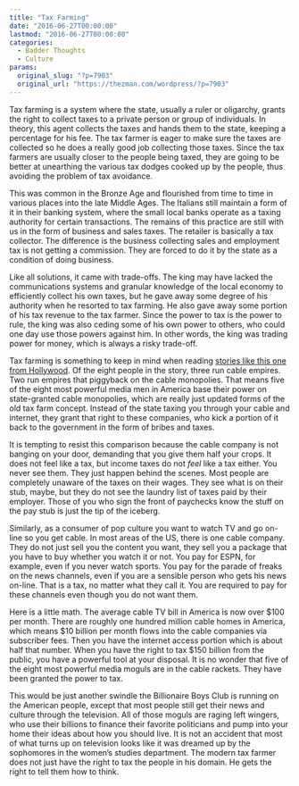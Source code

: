 ```yaml
---
title: "Tax Farming"
date: "2016-06-27T00:00:00"
lastmod: "2016-06-27T00:00:00"
categories:
  - Badder Thoughts
  - Culture
params:
  original_slug: "?p=7903"
  original_url: "https://thezman.com/wordpress/?p=7903"
---
```


Tax farming is a system where the state, usually a ruler or oligarchy,
grants the right to collect taxes to a private person or group of
individuals. In theory, this agent collects the taxes and hands them to
the state, keeping a percentage for his fee. The tax farmer is eager to
make sure the taxes are collected so he does a really good job
collecting those taxes. Since the tax farmers are usually closer to the
people being taxed, they are going to be better at unearthing the
various tax dodges cooked up by the people, thus avoiding the problem of
tax avoidance.

This was common in the Bronze Age and flourished from time to time in
various places into the late Middle Ages. The Italians still maintain a
form of it in their banking system, where the small local banks operate
as a taxing authority for certain transactions. The remains of this
practice are still with us in the form of business and sales taxes. The
retailer is basically a tax collector. The difference is the business
collecting sales and employment tax is not getting a commission. They
are forced to do it by the state as a condition of doing business.

Like all solutions, it came with trade-offs. The king may have lacked
the communications systems and granular knowledge of the local economy
to efficiently collect his own taxes, but he gave away some degree of
his authority when he resorted to tax farming. He also gave away some
portion of his tax revenue to the tax farmer. Since the power to tax is
the power to rule, the king was also ceding some of his own power to
others, who could one day use those powers against him. In other words,
the king was trading power for money, which is always a risky trade-off.

Tax farming is something to keep in mind when reading [stories like this
one from
Hollywood](http://www.hollywoodreporter.com/lists/hollywoods-corporate-overlords-8-people-905302/item/prince-alwaleed-hollywoods-corporate-overlords-905303).
Of the eight people in the story, three run cable empires. Two run
empires that piggyback on the cable monopolies. That means five of the
eight most powerful media men in America base their power on
state-granted cable monopolies, which are really just updated forms of
the old tax farm concept. Instead of the state taxing you through
your cable and internet, they grant that right to these companies, who
kick a portion of it back to the government in the form of bribes and
taxes.

It is tempting to resist this comparison because the cable company is
not banging on your door, demanding that you give them half your crops.
It does not feel like a tax, but income taxes do not *feel* like a tax
either. You never see them. They just happen behind the scenes. Most
people are completely unaware of the taxes on their wages. They see what
is on their stub, maybe, but they do not see the laundry list of taxes
paid by their employer. Those of you who sign the front of paychecks
know the stuff on the pay stub is just the tip of the iceberg.

Similarly, as a consumer of pop culture you want to watch TV and go
on-line so you get cable. In most areas of the US, there is one cable
company. They do not just sell you the content you want, they sell you a
package that you have to buy whether you watch it or not. You pay for
ESPN, for example, even if you never watch sports. You pay for the
parade of freaks on the news channels, even if you are a sensible person
who gets his news on-line. That is a tax, no matter what they call it.
You are required to pay for these channels even though you do not want
them.

Here is a little math. The average cable TV bill in America is now over
$100 per month. There are roughly one hundred million cable homes in
America, which means $10 billion per month flows into the cable
companies via subscriber fees. Then you have the internet access portion
which is about half that number. When you have the right to tax $150
billion from the public, you have a powerful tool at your disposal. It
is no wonder that five of the eight most powerful media moguls are in
the cable rackets. They have been granted the power to tax.

This would be just another swindle the Billionaire Boys Club is running
on the American people, except that most people still get their news and
culture through the television. All of those moguls are raging left
wingers, who use their billions to finance their favorite politicians
and pump into your home their ideas about how you should live. It is not
an accident that most of what turns up on television looks like it was
dreamed up by the sophomores in the women’s studies department. The
modern tax farmer does not just have the right to tax the people in his
domain. He gets the right to tell them how to think.
